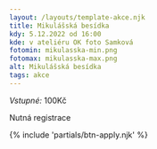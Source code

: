```yaml
---
layout: /layouts/template-akce.njk
title: Mikulášská besídka
kdy: 5.12.2022 od 16:00
kde: v ateliéru OK foto Samková
fotomin: mikulasska-min.png
fotomax: mikulasska-max.png
alt: Mikulášská besídka
tags: akce
---
```


*Vstupné:* 100Kč

Nutná registrace


{% include 'partials/btn-apply.njk' %}